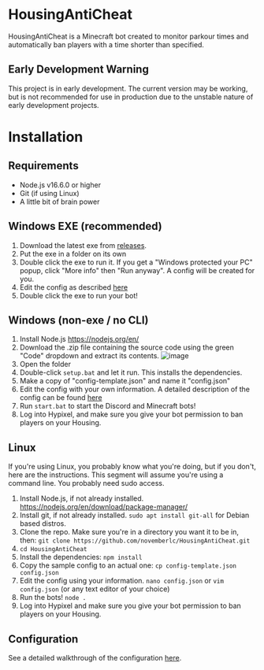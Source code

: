 # HousingAntiCheat
HousingAntiCheat is a Minecraft bot created to monitor parkour times and automatically ban players with a time shorter than specified.

## Early Development Warning
This project is in early development. The current version may be working, but is not recommended for use in production due to the unstable nature of early development projects.

# Installation
## Requirements

 - Node.js v16.6.0 or higher
 - Git (if using Linux)
 - A little bit of brain power

## Windows EXE (recommended)
1. Download the latest exe from [releases](https://github.com/novemberlc/HousingAntiCheat/releases).
2. Put the exe in a folder on its own
3. Double click the exe to run it. If you get a "Windows protected your PC" popup, click "More info" then "Run anyway". A config will be created for you.
4. Edit the config as described [here](https://github.com/novemberlc/HousingAntiCheat/wiki/Configuration)
5. Double click the exe to run your bot!

## Windows (non-exe / no CLI)
1. Install Node.js https://nodejs.org/en/
2. Download the .zip file containing the source code using the green "Code" dropdown and extract its contents.
![image](https://cdn.unchld.me/img/12xne.png)
3. Open the folder
4. Double-click `setup.bat` and let it run. This installs the dependencies.
7. Make a copy of "config-template.json" and name it "config.json"
8. Edit the config with your own information. A detailed description of the config can be found [here](https://github.com/novemberlc/HousingAntiCheat/wiki/Configuration)
9. Run `start.bat` to start the Discord and Minecraft bots!
10. Log into Hypixel, and make sure you give your bot permission to ban players on your Housing.

## Linux
If you're using Linux, you probably know what you're doing, but if you don't, here are the instructions. This segment will assume you're using a command line. You probably need sudo access.
 1. Install Node.js, if not already installed. https://nodejs.org/en/download/package-manager/
 2. Install git, if not already installed. `sudo apt install git-all` for Debian based distros.
 3. Clone the repo. Make sure you're in a directory you want it to be in, then: `git clone https://github.com/novemberlc/HousingAntiCheat.git`
 4. `cd HousingAntiCheat`
 5. Install the dependencies: `npm install`
 6. Copy the sample config to an actual one: `cp config-template.json config.json`
 7. Edit the config using your information. `nano config.json` or `vim config.json` (or any text editor of your choice)
 8. Run the bots! `node .`
 9. Log into Hypixel and make sure you give your bot permission to ban players on your Housing.

## Configuration
See a detailed walkthrough of the configuration [here](https://github.com/novemberlc/HousingAntiCheat/wiki/Configuration).
